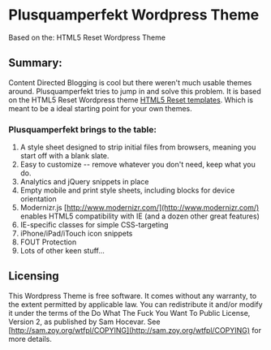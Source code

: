 # Plusquamperfekt Wordpress Theme

Based on the:  HTML5 Reset Wordpress Theme

## Summary:

Content Directed Blogging is cool but there weren't much usable themes around. Plusquamperfekt tries to jump in and solve this problem.
It is based on the HTML5 Reset Wordpress theme [HTML5 Reset templates](https://github.com/murtaugh/HTML5-Reset). Which is meant to be a ideal starting point for your own themes.

### Plusquamperfekt brings to the table:

1. A style sheet designed to strip initial files from browsers, meaning you start off with a blank slate.
2. Easy to customize -- remove whatever you don't need, keep what you do.
3. Analytics and jQuery snippets in place
4. Empty mobile and print style sheets, including blocks for device orientation
5. Modernizr.js [http://www.modernizr.com/](http://www.modernizr.com/) enables HTML5 compatibility with IE (and a dozen other great features)
6. IE-specific classes for simple CSS-targeting
7. iPhone/iPad/iTouch icon snippets
8. FOUT Protection
9. Lots of other keen stuff...

## Licensing
This Wordpress Theme is free software. It comes without any warranty, to the extent permitted by applicable law. You can redistribute it and/or modify it under the terms of the Do What The Fuck You Want To Public License, Version 2, as published by Sam Hocevar. See [http://sam.zoy.org/wtfpl/COPYING](http://sam.zoy.org/wtfpl/COPYING) for more details.

